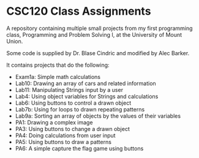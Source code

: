 # CSC120 Class Assignments

A repository containing multiple small projects from my first programming class, Programming and Problem Solving I, at the University of Mount Union.

Some code is supplied by Dr. Blase Cindric and modified by Alec Barker.

It contains projects that do the following:

- Exam1a: Simple math calculations
- Lab10: Drawing an array of cars and related information
- Lab11: Manipulating Strings input by a user
- Lab4: Using object variables for Strings and calculations
- Lab6: Using buttons to control a drawn object
- Lab7b: Using for loops to drawn repeating patterns
- Lab9a: Sorting an array of objects by the values of their variables
- PA1: Drawing a complex image
- PA3: Using buttons to change a drawn object
- PA4: Doing calculations from user input
- PA5: Using buttons to draw a patterns
- PA6: A simple capture the flag game using buttons

